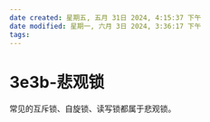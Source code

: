 ```yaml
---
date created: 星期五, 五月 31日 2024, 4:15:37 下午
date modified: 星期一, 六月 3日 2024, 3:36:17 下午
tags: 
---
```


# 3e3b-悲观锁

常见的互斥锁、自旋锁、读写锁都属于悲观锁。